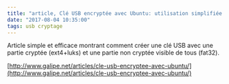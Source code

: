 ```yaml
---
title: "article, Clé USB encryptée avec Ubuntu: utilisation simplifiée de LUKS"
date: "2017-08-04 10:35:00"
tags: usb cryptage
---
```

Article simple et efficace montrant comment créer une clé USB avec une partie cryptée (ext4+luks) et une partie non cryptée visible de tous (fat32).

[http://www.galipe.net/articles/cle-usb-encryptee-avec-ubuntu/](http://www.galipe.net/articles/cle-usb-encryptee-avec-ubuntu/)
